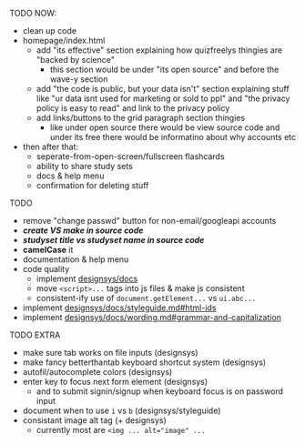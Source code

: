 TODO NOW:
 - clean up code
 - homepage/index.html
   - add "its effective" section explaining how quizfreelys thingies are "backed by science"
      - this section would be under "its open source" and before the wave-y section
   - add "the code is public, but your data isn't" section explaining stuff like "ur data isnt used for marketing or sold to ppl" and "the privacy policy is easy to read" and link to the privacy policy
   - add links/buttons to the grid paragraph section thingies
      - like under open source there would be view source code and under its free there would be informatino about why accounts etc
 - then after that:
   - seperate-from-open-screen/fullscreen flashcards
   - ability to share study sets
   - docs & help menu
   - confirmation for deleting stuff

TODO

- remove "change passwd" button for non-email/googleapi accounts
- **_create VS make in source code_**
- **_studyset title vs studyset name in source code_**
- **camelCase** it
- documentation & help menu
- code quality
  - implement [designsys/docs](https://codeberg.org/ehanahamed/designsys/src/branch/main/docs/)
  - move `<script>...` tags into js files & make js consistent
  - consistent-ify use of `document.getElement...` vs `ui.abc...`
- implement [designsys/docs/styleguide.md#html-ids](https://codeberg.org/ehanahamed/designsys/src/branch/main/docs/styleguide.md#html-ids)
- implement [designsys/docs/wording.md#grammar-and-capitalization](https://codeberg.org/ehanahamed/designsys/src/branch/main/docs/wording.md#grammar-and-capitalization)

TODO EXTRA

- make sure tab works on file inputs (designsys)
- make fancy betterthantab keyboard shortcut system (designsys)
- autofil/autocomplete colors (designsys)
- enter key to focus next form element (designsys)
  - and to submit signin/signup when keyboard focus is on password input
- document when to use `i` vs `b` (designsys/styleguide)
- consistant image alt tag (+ designsys)
  - currently most are `<img ... alt="image" ...`
